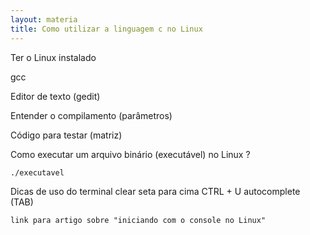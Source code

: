 ```yaml
---
layout: materia
title: Como utilizar a linguagem c no Linux
---
```




Ter o Linux instalado

gcc

Editor de texto (gedit)

Entender o compilamento (parâmetros)

Código para testar (matriz)

Como executar um arquivo binário (executável) no Linux ?

    ./executavel


Dicas de uso do terminal
    clear
    seta para cima
    CTRL + U
    autocomplete (TAB)
    
    link para artigo sobre "iniciando com o console no Linux"